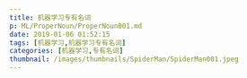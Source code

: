 ```yaml
---
title: 机器学习专有名词
p: ML/ProperNoun/ProperNoun001.md
date: 2019-01-06 01:52:15
tags: [机器学习,机器学习专有名词]
categories: [机器学习,专有名词]
thumbnail: /images/thumbnails/SpiderMan/SpiderMan001.jpeg
---
```

